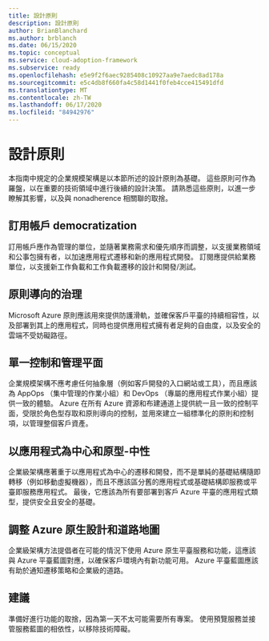 ```yaml
---
title: 設計原則
description: 設計原則
author: BrianBlanchard
ms.author: brblanch
ms.date: 06/15/2020
ms.topic: conceptual
ms.service: cloud-adoption-framework
ms.subservice: ready
ms.openlocfilehash: e5e9f2f6aec9285408c10927aa9e7aedc8ad178a
ms.sourcegitcommit: e5c4db8f660fa4c58d1441f0feb4cce415491dfd
ms.translationtype: MT
ms.contentlocale: zh-TW
ms.lasthandoff: 06/17/2020
ms.locfileid: "84942976"
---
```

# <a name="design-principles"></a>設計原則

本指南中規定的企業規模架構是以本節所述的設計原則為基礎。 這些原則可作為羅盤，以在重要的技術領域中進行後續的設計決策。 請熟悉這些原則，以進一步瞭解其影響，以及與 nonadherence 相關聯的取捨。

## <a name="subscription-democratization"></a>訂用帳戶 democratization

訂用帳戶應作為管理的單位，並隨著業務需求和優先順序而調整，以支援業務領域和公事包擁有者，以加速應用程式遷移和新的應用程式開發。 訂閱應提供給業務單位，以支援新工作負載和工作負載遷移的設計和開發/測試。

## <a name="policy-driven-governance"></a>原則導向的治理

Microsoft Azure 原則應該用來提供防護滑軌，並確保客戶平臺的持續相容性，以及部署到其上的應用程式，同時也提供應用程式擁有者足夠的自由度，以及安全的雲端不受妨礙路徑。

## <a name="single-control-and-management-plane"></a>單一控制和管理平面

<!-- cSpell:ignore AppOps -->

企業規模架構不應考慮任何抽象層（例如客戶開發的入口網站或工具），而且應該為 AppOps （集中管理的作業小組）和 DevOps （專屬的應用程式作業小組）提供一致的體驗。 Azure 在所有 Azure 資源和布建通道上提供統一且一致的控制平面，受限於角色型存取和原則導向的控制，並用來建立一組標準化的原則和控制項，以管理整個客戶資產。

## <a name="application-centric-and-archetype-neutral"></a>以應用程式為中心和原型-中性

企業級架構應著重于以應用程式為中心的遷移和開發，而不是單純的基礎結構隨即轉移（例如移動虛擬機器），而且不應該區分舊的應用程式或基礎結構即服務或平臺即服務應用程式。 最後，它應該為所有要部署到客戶 Azure 平臺的應用程式類型，提供安全且安全的基礎。

## <a name="aligning-azure-native-design-and-road-maps"></a>調整 Azure 原生設計和道路地圖

企業級架構方法提倡者在可能的情況下使用 Azure 原生平臺服務和功能，這應該與 Azure 平臺藍圖對應，以確保客戶環境內有新功能可用。 Azure 平臺藍圖應該有助於通知遷移策略和企業級的道路。

## <a name="recommendations"></a>建議

準備好進行功能的取捨，因為第一天不太可能需要所有專案。 使用預覽服務並接管服務藍圖的相依性，以移除技術障礙。
